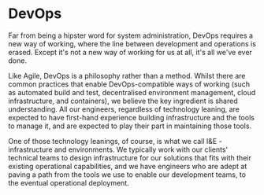 # DevOps

Far from being a hipster word for system administration, DevOps requires a new way of working, where the line between development and operations is erased. Except it's not a new way of working for us at all, it's all we've ever done.

Like Agile, DevOps is a philosophy rather than a method. Whilst there are common practices that enable DevOps-compatible ways of working (such as automated build and test, decentralised environment management, cloud infrastructure, and containers), we believe the key ingredient is shared understanding. All our engineers, regardless of technology leaning, are expected to have first-hand experience building infrastructure and the tools to manage it, and are expected to play their part in maintaining those tools.

One of those technology leanings, of course, is what we call I&E - infrastructure and environments. We typically work with our clients' technical teams to design infrastructure for our solutions that fits with their existing operational capabilities, and we have engineers who are adept at paving a path from the tools we use to enable our development teams, to the eventual operational deployment.
